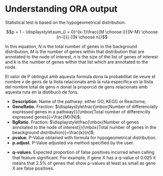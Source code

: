 Understanding ORA output
========================

Statistical test is based on the hypogeometrical distribution: 

$$p = 1 - \displaystyle\sum_{i = 0}^{k-1}\frac{{M \choose i}{{N-M} \choose {n-i}}} {{N \choose n}}$$

In this equation, $N$ is the total number of genes in the background distribution, $M$ is the number of genes within that
distribution that are annotated to the node of interest, $n$ is the size of the list of genes of interest and $k$ is the number of genes within that list which are annotated to the node. 


El valor de P obtingut amb aquesta formula dona la probabilitat de veure el nombre $x$ de gens de la llista relacionats amb la ruta específica en la llista del nombre total de gens $n$ donat la proporció de gens relacionats amb aquesta ruta en la distibucó de fons.
 


- **Description**. Name of the pathway: either GO, KEGG or Reactome;
- **GeneRatio**. Fraction: $\displaystyle\frac{\mbox{Number of differencially expressed genes in a pathway}}{\mbox{Total number of differencilly expressed genes}}=\frac{M}{N}$; 
- **BgRatio**. Fraction: $\displaystyle\frac{\mbox{Number of genes annotated to the node of interest}}{\mbox{Total number of genes in the beackground distribution}}=\frac{k}{n}$;
- **pvalue**. P-Value obtained with formula for hypogeometrical distribution.
- **p.adjust**. P-Value adjusted via method specified by the user.
* **q-values**. Expected proportion of false positives incurred when calling that feature signiﬁcant. For example, if gene X has a q-value of 0.025 it means that 2.5% of genes that show p-values at least as small as gene X are false positives.
